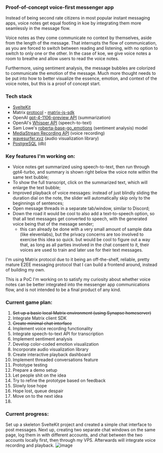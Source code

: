 ### Proof-of-concept voice-first messenger app
Instead of being second rate citizens in most popular instant messaging apps, voice notes get equal footing in koe by integrating them more seamlessly in the message flow. 

Voice notes as they come communicate no context by themselves, aside from the length of the message. That interrupts the flow of communication, as you are forced to switch between reading and listening, with no option to switch to only one or the other. In the case of koe, we give voice notes a room to breathe and allow users to read the voice notes. 

Furthermore, using sentiment analysis, the message bubbles are colorized to communicate the emotion of the message. Much more thought needs to be put into how to better visualize the essence, emotion, and context of the voice notes, but this is a proof of concept start.

### Tech stack
- [SvelteKit](https://kit.svelte.dev/)
- Matrix [protocol](https://spec.matrix.org/latest/) - [matrix-js-sdk](https://github.com/matrix-org/matrix-js-sdk)
- OpenAI [gpt-4-1106-preview API](https://platform.openai.com/docs/models/gpt-4-and-gpt-4-turbo) (summarization)
- OpenAI's [Whisper API](https://github.com/openai/whisper) (speech-to-text)
- Sam Lowe's [roberta-base-go_emotions](https://huggingface.co/SamLowe/roberta-base-go_emotions) (sentiment analysis) model
- [MediaStream Recording API](https://developer.mozilla.org/en-US/docs/Web/API/MediaStream_Recording_API) (voice recording)
- [wavesurfer.xyz](https://wavesurfer.xyz/) (audio visualization library)
- [PostgreSQL](https://www.postgresql.org/docs/) (db)

### Key features I'm working on:
- Voice notes get summarized using speech-to-text, then run through gpt4-turbo, and summary is shown right below the voice note within the same text bubble;
- To show the full transcript, click on the summarized text, which will enlarge the text bubble;
- Improved playback of voice messages: instead of just blindly sliding the duration dial on the note, the slider will automatically skip only to the beginnings of sentences;
- Open message threads in a separate tab/window, similar to Discord;
- Down the road it would be cool to also add a text-to-speech option, so that all text messages get converted to speech, with the generated voice being that of the message sender;
    - this can already be done with a very small amount of sample data (like elevenlabs), but the privacy concerns are too involved to exercise this idea so quick. but would be cool to figure out a way that, as long as all parties involved in the chat consent to it, their voices are used to train and later use for their text messages.

I'm using Matrix protocol due to it being an off-the-shelf, reliable, pretty mature E2EE messaging protocol that I can build a frontend around, instead of building my own.

This is a PoC I'm working on to satisfy my curiosity about whether voice notes can be better integrated into the messenger app communications flow, and is not intended to be a final product of any kind.

### Current game plan:
1. ~~Set up a basic local Matrix environment (using Synapse homeserver)~~
2. Integrate Matrix client SDK
3. ~~Create minimal chat interface~~
4. Implement voice recording functionality
5. Integrate speech-to-text API for transcription
6. Implement sentiment analysis
7. Develop color-coded emotion visualization
8. Incorporate audio visualization library
9. Create interactive playback dashboard
10. Implement threaded conversations feature
11. Prototype testing
12. Prepare a demo setup
13. Let people shit on the idea
14. Try to refine the prototype based on feedback
15. Slowly lose hope
16. Hope lost, queue despair
17. Move on to the next idea
18. 

### Current progress:
Set up a skeleton SvelteKit project and created a simple chat interface to post messages. Next up, creating two separate chat windows on the same page, log them in with different accounts, and chat between the two accounts locally first, then through my VPS. Afterwards will integrate voice recording and playback.
![image](https://github.com/FifthRooter/koe/assets/22204845/4c2436ce-fc10-43a8-9df6-48662bb7942f)

